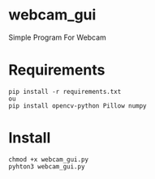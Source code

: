 # webcam_gui
Simple Program For Webcam

# Requirements   
    
    pip install -r requirements.txt
    ou
    pip install opencv-python Pillow numpy

# Install 

    chmod +x webcam_gui.py
    pyhton3 webcam_gui.py
